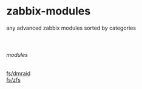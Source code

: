 # zabbix-modules
any advanced zabbix modules sorted by categories<br><br><br>
###### modules
[fs/dmraid](https://github.com/matusso/zabbix-modules/blob/master/modules/fs/dmraid/README.md)<br>
[fs/zfs](https://github.com/matusso/zabbix-modules/blob/master/modules/fs/zfs/README.md)
